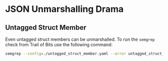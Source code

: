 # JSON Unmarshalling Drama

## Untagged Struct Member

Even untagged struct members can be unmarshalled. To run the `semgrep` check
from Trail of Bits use the following command:

```sh
semgrep --config=./untagged_struct_member.yaml --error untagged_struct_member.go
```
